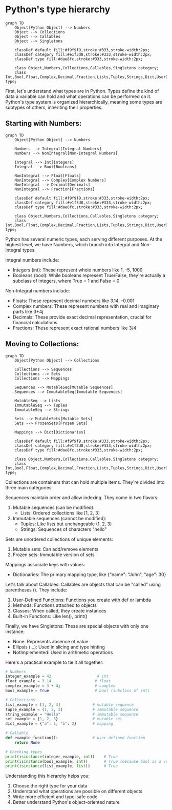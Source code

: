 # Python's type hierarchy

```mermaid
graph TD
    Object[Python Object] --> Numbers
    Object --> Collections
    Object --> Callables
    Object --> Singletons

    classDef default fill:#f9f9f9,stroke:#333,stroke-width:2px;
    classDef category fill:#e1f3d8,stroke:#333,stroke-width:2px;
    classDef type fill:#dae8fc,stroke:#333,stroke-width:2px;
    
    class Object,Numbers,Collections,Callables,Singletons category;
    class Int,Bool,Float,Complex,Decimal,Fraction,Lists,Tuples,Strings,Dict,UserDef,BuiltIn,Generators,InstMethods,BuiltInMeth,None_,Ellipsis_,NotImpl type;
```

First, let's understand what types are in Python. Types define the kind of data a variable can hold and what operations can be performed on it. Python's type system is organized hierarchically, meaning some types are subtypes of others, inheriting their properties.

## Starting with Numbers:
```mermaid
graph TD
    Object[Python Object] --> Numbers

    Numbers --> Integral[Integral Numbers]
    Numbers --> NonIntegral[Non-Integral Numbers]
    
    Integral --> Int[Integers]
    Integral --> Bool[Booleans]
    
    NonIntegral --> Float[Floats]
    NonIntegral --> Complex[Complex Numbers]
    NonIntegral --> Decimal[Decimals]
    NonIntegral --> Fraction[Fractions]

    classDef default fill:#f9f9f9,stroke:#333,stroke-width:2px;
    classDef category fill:#e1f3d8,stroke:#333,stroke-width:2px;
    classDef type fill:#dae8fc,stroke:#333,stroke-width:2px;
    
    class Object,Numbers,Collections,Callables,Singletons category;
    class Int,Bool,Float,Complex,Decimal,Fraction,Lists,Tuples,Strings,Dict,UserDef,BuiltIn,Generators,InstMethods,BuiltInMeth,None_,Ellipsis_,NotImpl type;
```
Python has several numeric types, each serving different purposes. At the highest level, we have Numbers, which branch into Integral and Non-Integral types. 

Integral numbers include:
- Integers (int): These represent whole numbers like 1, -5, 1000
- Booleans (bool): While booleans represent True/False, they're actually a subclass of integers, where True = 1 and False = 0

Non-Integral numbers include:
- Floats: These represent decimal numbers like 3.14, -0.001
- Complex numbers: These represent numbers with real and imaginary parts like 3+4j
- Decimals: These provide exact decimal representation, crucial for financial calculations
- Fractions: These represent exact rational numbers like 3/4

## Moving to Collections:
```mermaid
graph TD
    Object[Python Object] --> Collections
    
    Collections --> Sequences
    Collections --> Sets
    Collections --> Mappings
    
    Sequences --> MutableSeq[Mutable Sequences]
    Sequences --> ImmutableSeq[Immutable Sequences]
    
    MutableSeq --> Lists
    ImmutableSeq --> Tuples
    ImmutableSeq --> Strings
    
    Sets --> MutableSets[Mutable Sets]
    Sets --> FrozenSets[Frozen Sets]
    
    Mappings --> Dict[Dictionaries]

    classDef default fill:#f9f9f9,stroke:#333,stroke-width:2px;
    classDef category fill:#e1f3d8,stroke:#333,stroke-width:2px;
    classDef type fill:#dae8fc,stroke:#333,stroke-width:2px;
    
    class Object,Numbers,Collections,Callables,Singletons category;
    class Int,Bool,Float,Complex,Decimal,Fraction,Lists,Tuples,Strings,Dict,UserDef,BuiltIn,Generators,InstMethods,BuiltInMeth,None_,Ellipsis_,NotImpl type;
```
Collections are containers that can hold multiple items. They're divided into three main categories:

Sequences maintain order and allow indexing. They come in two flavors:
1. Mutable sequences (can be modified):
   - Lists: Ordered collections like [1, 2, 3]
2. Immutable sequences (cannot be modified):
   - Tuples: Like lists but unchangeable (1, 2, 3)
   - Strings: Sequences of characters "hello"

Sets are unordered collections of unique elements:
1. Mutable sets: Can add/remove elements
2. Frozen sets: Immutable version of sets

Mappings associate keys with values:
- Dictionaries: The primary mapping type, like {"name": "John", "age": 30}

Let's talk about Callables:
Callables are objects that can be "called" using parentheses (). They include:
1. User-Defined Functions: Functions you create with def or lambda
2. Methods: Functions attached to objects
3. Classes: When called, they create instances
4. Built-in Functions: Like len(), print()

Finally, we have Singletons:
These are special objects with only one instance:
- None: Represents absence of value
- Ellipsis (...): Used in slicing and type hinting
- NotImplemented: Used in arithmetic operations

Here's a practical example to tie it all together:

```python
# Numbers
integer_example = 42                    # int
float_example = 3.14                   # float
complex_example = 3 + 4j               # complex
bool_example = True                    # bool (subclass of int)

# Collections
list_example = [1, 2, 3]              # mutable sequence
tuple_example = (1, 2, 3)             # immutable sequence
string_example = "Hello"              # immutable sequence
set_example = {1, 2, 3}               # mutable set
dict_example = {"a": 1, "b": 2}       # mapping

# Callable
def example_function():               # user-defined function
    return None

# Checking types
print(isinstance(integer_example, int))    # True
print(isinstance(bool_example, int))       # True (because bool is a subclass of int)
print(isinstance(list_example, list))      # True
```

Understanding this hierarchy helps you:
1. Choose the right type for your data
2. Understand what operations are possible on different objects
3. Write more efficient and type-safe code
4. Better understand Python's object-oriented nature
